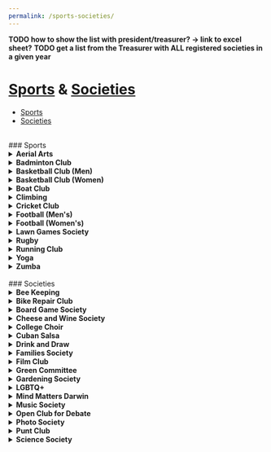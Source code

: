 ```yaml
---
permalink: /sports-societies/
---
```


**TODO how to show the list with president/treasurer? -> link to excel sheet?**
**TODO get a list from the Treasurer with ALL registered societies in a given year**
<!-- NB: Make sure you have an empty line after the closing </summary> tag, otherwise the markdown/code blocks won't show correctly. -->
<!-- NB: Make sure you have an empty line after the closing </details> tag if you have multiple collapsible sections. -->

<!-- Heading for "Sports" dropdown" -->
# [Sports](#sports) & [Societies](#societies)
- [Sports](#sports)
- [Societies](#societies)

<br>
### Sports
<br>
<!-- Aerial Arts -->
<details align="justify" style="text-align:justify">
  <summary><b>Aerial Arts</b></summary>

<a href="{{site.baseurl | absolute_url}}/images/Societies/aerial-arts.png"><img src="{{site.baseurl | absolute_url}}/images/Societies/aerial-arts.png" alt="[Aerial Arts]" width="200px"/></a><br>
Darwin College Aerial Arts is aiming to establish a variety of  increasingly popular sports at Darwin. We currently have the equipment to run beginners pole classes in college. With the purchase of our new trapeze, we are also planning to offer static trapeze classes starting this year.
<br>
Aerial Arts are a great way to improve strength, flexibility and overall fitness and the club is open to all students regardless of their age and experience-level. Whether you have previous experience or are just curious about it - please drop by at our sessions and give it a go! You can find out more by joining our Facebook group “Darwin College Aerial Arts” for regular updates.
<br>

Contacts: <br>Ruby Coates (rc715) <br>Daniel Buhl (dkb34)<br>Facebook:<br>https://www.facebook.com/groups/DCAerialArts/
</details>


<!-- Badminton Club -->
<details align="justify" style="text-align:justify">
  <summary><b>Badminton Club</b></summary>

<a href="{{site.baseurl | absolute_url}}/images/Societies/badminton.jpg"><img src="{{site.baseurl | absolute_url}}/images/Societies/badminton.jpg" alt="[Badminton Club]" width="200px"/></a><br>

Darwin College Badminton Club welcomes players of all standards, from complete beginners to experienced. We hold sessions on Sunday evenings from 5 pm to 7 pm at Leys Leisure on Trumpington Road. These are completely free, there are no membership fees, and spare shuttles and racquets are provided. We are a friendly and active bunch so come say hi at the freshers’ clubs and societies fair, join our Facebook group (darwin college badminton club), and feel free to just drop by at one of the Sunday sessions.
<br>

Contact: <br>Lilong XU (lx238)
</details>


<!-- Basketball Club (Men) -->
<details align="justify" style="text-align:justify">
  <summary><b>Basketball Club (Men) </b></summary>

<a href="{{site.baseurl | absolute_url}}/images/Societies/basketball-men.jpg"><img src="{{site.baseurl | absolute_url}}/images/Societies/basketball-men.jpg" alt="[Basketball Club (men)]" width="200px"/></a><br>

Basketball has a long and successful tradition at Darwin. We participate every year in two Cambridge University inter-collegial competitions: Division 1 of the college league (Michaelmas and Lent terms) and the Cuppers (Easter term), of which we are the 2019 champions! The season kicks off late September and ends around April, but we continue to practice throughout the summer months. We are a friendly and active bunch and always welcome new players at varying skill levels in our teams. For more information get in touch with the team contacts or simply turn up at our practice session every Tuesday.
<br>

Contact: <br>Aleix Lafita (al859)<br>Facebook:<br>https://www.facebook.com/groups/darwinbb
</details>

<!-- Basketball Club (Women) -->
<details align="justify" style="text-align:justify">
  <summary><b>Basketball Club (Women) </b></summary>
  
<a href="{{site.baseurl | absolute_url}}/images/Societies/basketballwomen.png"><img src="{{site.baseurl | absolute_url}}/images/Societies/basketballwomen.png" alt="[Basketball Club (women)]" width="200px"/></a><br>

The Darwin Women’s Basketball Club is the college's most successful sports team having won the college league every year for the last 5 years and most years since its formation in May 2000. As well as the college league, the team ompetes in, and usually wins, the university-wide knock out 'Cuppers' tournament in Lent term. We are fortunate enough to have a dedicated basketball coach who runs our training from early October so we are ready for competitive matches throughout the year. Over the summer we continue to practice with friendly games every week, often joined by members of the university 1st and 2nd (Blues and Panthers) teams! The club is incredibly friendly and welcoming and is known for nurturing enthusiastic beginners. So if you want to come and play a sport that is both physically challenging and mentally stimulating please do join our training
sessions in October!
<br>

Contact: <br>Daniel Watts d@nielwatts.com<br>Facebook:<br>fb.com/groups/darwinbb/<br>Website:<br>darwinbasketball.wordpress.com/about/
</details>


<!-- Boat Club -->
<details align="justify" style="text-align:justify">
  <summary><b>Boat Club </b></summary>
  
<!-- NB: insert image -->

Darwin College Boat Club (DCBC) is the largest society in Darwin. We are one of the most successful graduate boat clubs in Cambridge but above all, highly social and a very welcoming family. Rowing is hard to avoid in a place like Cambridge, it is a rich historical tradition and a quintessential part of the Cambridge experience. At DCBC we believe everyone should give it a go. 

Having just celebrated our 50th anniversary, we are a vibrant community which has been surging forward in the league over the past couple of years. While we train throughout the academic year (winter and summer) and participate in numerous races, including the main events of Lent Bumps (March) and May Bumps (June – don’t ask), we remain relaxed and don’t let competition get in the way of having fun. May Bumps s one of the highest-profile events on the Cambridge calendar (possibly the world, and that’s not an exaggeration!).

A somewhat peculiar tradition, bumps is held over 4 afternoons and involves a thrilling chase down a twisting section of the River Cam, with the aim of (physically) bumping the boat in front of you that you are chasing and avoiding being bumped by the crew behind you. The crowds are large and loud. Darwin has multiple boats participating in this event from the novice level to the senior level, ensuring maximum participation for as many of our members as possible (this is where being a smaller college is an advantage!).

You can join at all levels of rowing from absolutely no idea what a boat looks like, you’ve maybe sat on a rowing machine at the gym, to having rowed at school or about to be selected for the Olympic rowing squad. You can join as a rower (person who dead lifts the water with a giant stick) or a cox (person in charge who sits on the throne at the stern, steers and shouts orders at the rowers).

Whichever you choose, you will receive full coaching and training by the senior members of the club. Try a few random water sessions (aka “outings”) at the eginning of Michaelmas, and if you are interested in continuing, you’ll be placed in boats with other beginners, learn to row and cox together for the term, and become a boatful of unstoppable forces.

There will be opportunities to participate in fun sprint races against the other college boat club novice crews and then participate in the end of term Fairbairns Cup race, followed by the not-to-miss Boat Club Dinner, which is, generally speaking, absolutely flipping crazy.

Rowing is teamwork at its best. We cultivate strong tan lanes in the summer, deck ourselves out with matching kit, laugh together, sweat together, experience an exquisite kind of pain together. You will come away with some of the closest Darwin friendships and bonds that will be everlasting long after you leave Cambridge. Come and chat to us to find out more at the Fresher’s Sports and Societies Fair, and even get started and have a go on the rowing machine (aka “erg”)!
<br>

Contact: <br>Alicia Wilcox, aw644@cam.ac.uk<br>Vivian Lechner, vdl20@cam.ac.uk<br>Facebook:<br>fb.com/DarwinCollegeBoatClub/
</details>

<!-- Climbing -->
<details align="justify" style="text-align:justify">
  <summary><b>Climbing </b></summary>
  
<a href="{{site.baseurl | absolute_url}}/images/Societies/climbing.jpg"><img src="{{site.baseurl | absolute_url}}/images/Societies/climbing.jpg" alt="[climbing]" width="200px"/></a><br>
<a href="{{site.baseurl | absolute_url}}/images/Societies/climbing2.jpg"><img src="{{site.baseurl | absolute_url}}/images/Societies/climbing2.jpg" alt="[Climbing second pic]" width="200px"/></a><br>

We are a group of climbers that simply just want to go climbing. Since there aren't many rocks around, we usually meet for an indoor bouldering session at one of the two gyms in town - Rainbow Rocket (RR) or Kelsey Kerridge (KK). We also make the occasional outdoor trip further north or abroad when the weather/season permits. We organise everything over WhatsApp or over a pint at Darbar, or check out what we are up to on Facebook ('Darwin Climbing Club'). We have bouldering mats, a trad rack, lots of quickdraws, a few spare harnesses, ropes, and belay devices which you can borrow for trips (indoor or outdoor).
<br>

Contact: <br>Zoë Audra, za274@cam.ac.uk
<br>Barney Salsby, bs640@cam.ac.uk
</details>


<!-- Cricket Club -->
<details align="justify" style="text-align:justify">
  <summary><b>Cricket Club </b></summary>
  
<a href="{{site.baseurl | absolute_url}}/images/Societies/cricket.jpg"><img src="{{site.baseurl | absolute_url}}/images/Societies/cricket.jpg" alt="[Cricket]" width="200px"/></a><br>

Darwin College Cricket Club is a friendly club with a record of success, as we are defending champions of the MCR Cricket League, having been runners up the year before. We welcome players of all abilities, from absolute novices to seasoned veterans and of any gender. All kit and equipment is provided, with winter net sessions taking place once a week starting in the new year. Matches are played in the summer months (May-July).
<br>

Contact: 
<br>Ben Geytenbeek, bg364@cam.ac.uk
</details>

<!-- Football (Men's)-->
<details align="justify" style="text-align:justify">
  <summary><b>Football (Men's) </b></summary>
  
<a href="{{site.baseurl | absolute_url}}/images/Societies/footballmen.png"><img src="{{site.baseurl | absolute_url}}/images/Societies/footballmen.png" alt="[Football (men)]" width="200px"/></a><br>

Welcome to Darwin College Men’s FC, your new home of football. The college has one competitive men’s team, playing in the Cambridge University JCR league, and we also enter a team into one of the world’s oldest cup competitions. Last year, the team secured its position in division 3 and we look forward to pushing onwards in the upcoming season.

We welcome everyone regardless of playing ability; whether you are a seasoned veteran, an occasional player looking to rekindle your career or a total rookie, Darwin College FC is the place for you! Please sign up at the freshers’ fair and be on the lookout for details of training sessions and matches starting in October.
<br>

Contact: <br>Stuart Macpherson, sm2275@cam.ac.uk<br>Barney Salsby, bs640@cam.ac.uk
</details>


<!-- Football (Women's) -->
<details align="justify" style="text-align:justify">
  <summary><b>Football (Women's) </b></summary>
  
<!-- NB: insert image -->
The Darwin and Wolfson College Women’s Football Team is recruiting new players! Our college has a joint team with Wolfson College to strengthen bonds within the University and offer even more chances to get to know amazing people. Our team plays in the women’s university division against other college teams and participates in a cup tournament as well.

We welcome everyone regardless if you have played before and you are missing the thrill of the game or if you have never touched a football but always wanted to try it - we offer training for everyone and aim for having a relaxed environment. Our main interest is to support strong women and provide a relief from university stress. Please find us at the freshers’ fair for more information. Training sessions and games will start in October. We are excited to meet you! 
<br>

Contact: <br>ContactAnja Gruszczyk, avg31@cam.ac.uk
</details>


<!-- Lawn Games Society-->
<details align="justify" style="text-align:justify">
  <summary><b>Lawn Games Society </b></summary>
  
<!-- NB: insert image -->

Welcome to the Darwin College Lawn Games Society, where we are dedicated to the games which enhance the enjoyment of a warm sun and cold drinks. We currently boast an inventory of croquet, cornhole, ladder golf, quoits, and bocce ball, all of which are
available to Darwin students to borrow and play. We also organise teams for croquet Cuppers each spring, where we compete against the rest of the colleges in the University. We have consistently performed well, this year making it to the semifinals from a field of nearly 50 teams. Find us at the freshers’ fortnight societies fair for more information.
<br>

Contact: <br>Nicolas Cimerman, npc36@cam.ac.uk
</details>



<!-- Rugby -->
<details align="justify" style="text-align:justify">
  <summary><b>Rugby </b></summary>
  
<!-- NB: insert image -->

Calling current and former rugby players, rugby enthusiasts and curious sportspeople! The mature and graduate college rugby team (the All Greys) is recruiting for next season. Whether you are new to the game or have been playing for years, there is no better time to pick up a pair of rugby boots than during a World Cup! With regular games, socials throughout the year and a strong rugby tradition in the uni, do your Cambridge year right and chase an egg shaped ball with us. No membership fee required. If you are interested, please drop us a message.
<br>

Contact: <br>Yvan Bollet, yorb2@cam.ac.uk
</details>



<!-- Running Club -->
<details align="justify" style="text-align:justify">
  <summary><b>Running Club</b></summary>
  
<!-- NB: insert image -->
Darwin College Running Club (DCRC) is the perfect club to join whether you are training for a race, or you just want to go for occasional runs. We meet twice a week (Thursdays 19.30 and Sundays 9.30 am) and go for short (5k) or longer runs (7k -10 k), depending on the day. There are no commitments, just show up whenever you want and can! Whether
you are an experienced runner or you want to start now, we will do our best to accommodate everyone. Also, people who prefer to run alone but want to join occasionally to discover new running routes in and around Cambridge are definitely welcome! Join the Darwin Runner Evolution!
<br>

Contact: <br>Mauro Velasco Castro, mv459@cam.ac.uk<br>Oana Kubinyecz, onk23@cam.ac.uk
<br>Facebook:<br>fb.com/groups/DCRC2018/
</details>


<!-- NB: Tennis not included this year -->



<!-- Yoga -->
<details align="justify" style="text-align:justify">
  <summary><b>Yoga </b></summary>
  
<a href="{{site.baseurl | absolute_url}}/images/Societies/yoga.jpg"><img src="{{site.baseurl | absolute_url}}/images/Societies/yoga.jpg" alt="[Yoga]" width="200px"/></a><br>
Darwin does Yoga! Every Wednesday from 6-7pm in the common room we offer Iyengar yoga classes for all levels with one of Cambridge's most soughtafter teachers, Shaili Shafai. During term, we also offer a second class on Saturday afternoon at 2:30-3:30pm. All equipment is included. We also organise workshops and intensives throughout the year. Join the "Darwin College Yoga" mailing list or Facebook group for more information.
<b>Fee:</b>
<br>Darwin members £1
<br>Non-Darwinians £6
<br>

Contact:<br>Cristina Jauset, cj389@cam.ac.uk<br>Lotti, ct518@cam.ac.uk
<br>Facebook: <br>https://www.facebook.com/groups/darwincollegeyoga/
</details>


<!-- Zumba -->
<details align="justify" style="text-align:justify">
  <summary><b>Zumba </b></summary>
  
<!-- NB: insert image -->

We run one Zumba class per week at Darwin, rotating every other week between traditional Zumba and STRONG. The former is a fitness program that combines Latin and international music with dance moves. Zumba routines incorporate interval training—alternating fast and slow rhythms—and resistance training. 

STRONG classes combine a killer bodyweight bootcamp workout with party vibes and pumped-up music. It is a High Intensity Interval Training class using more traditional fitness moves for a more athletic, conditioningstyle workout. You use your own body weight as resistance to achieve muscle definition. The songs match every move, driving the intensity in a challenging progression that provides a total body workout.
<br>

Contact: <br>Chiara Toschi, ct452@cam.ac.uk
</details>

<br>
### Societies
<br>
<!-- Bee Keeping -->
<details align="justify" style="text-align:justify">
  <summary><b>Bee Keeping</b></summary>

Contact: <br>Jenaid Rees (jr732)
</details>

<!-- Bike Repair Club -->
<details align="justify" style="text-align:justify">
  <summary><b>Bike Repair Club </b></summary>
  
<!-- NB: insert image -->

Gears looking orange? Brakes failing? Flat tyre? Do you feel like you're taking
your life into your own hands every time you hit the road on your bike? Sign up
for the Bike Repair club and get access to all the tools you'll need to keep a bike in working order around Cambridge! We run the occasional masterclass, so no previous experience is necessary. Find us at the Sports & Societies Fair!
<br>

Contact: <br>Oliver Fleck, orf22@cam.ac.uk<br>Nicolas Cimerman, npc36@cam.ac.uk
</details>


<!-- Board Game Society -->
<details align="justify" style="text-align:justify">
  <summary><b>Board Game Society </b></summary>
  
<!-- NB: insert image -->

Hello Darwinians! Do you enjoy games of skill, deception, luck, or dexterity?
Come along to our Thursday board game nights! We at the DCBGS have a range of
games in college for you to play at any time, and often supplement evenings
with games from our own collections. Find us at the Sports & Societies Fair for
more information, or join us on Thursday nights at 8pm in the bar!
<br>

Contact:  <br>Oliver Fleck, orf22@cam.ac.uk<br>Madeleine Emms, mae47@cam.ac.uk
</details>


<!-- Cheese & Wine Society-->
<details align="justify" style="text-align:justify">
  <summary><b>Cheese and Wine Society </b></summary>
  
  <a href="{{site.baseurl | absolute_url}}/images/Societies/cheeseandwine.jpg"><img src="{{site.baseurl | absolute_url}}/images/Societies/cheeseandwine.jpg" alt="[Cheese and Wine]" width="200px"/></a><br>

Care to know your Camembert from your Castigliano? Your Burgundy from your Beaujolais? Fancy yourself as an Oenologist, a Sommelier or cheese- fancier? The DCCWS is here to introduce your taste buds to a world of winery and creamery delights. There will be tasting events throughout the year. Join the Facebook page (Darwin College Cheese and Wine Society) for updates.
<br>

Contact: Robert Pinsler, rp586<br>Christina Courreges, cjfc4
</details>

<!-- College Choir -->
<details align="justify" style="text-align:justify">
  <summary><b>College Choir </b></summary>
  
<!-- NB: insert image -->

Darwin College Choir is a group of enthusiastic singers specialising in
contemporary choral music across a variety of genres. Rehearsals are held one
evening per week. We aim to put on one concert per term, but we also welcome
collaborations with other Darwin music ensembles and Cambridge choral
groups, whether that means a combined Evensong service with Queens Graduate
Choir or a casual outdoor sing-along with the folk ensemble. All keen singers
are welcome!
<br>

Contact: <br>Felicity Hey, fh333@cam.ac.uk
</details>


<!-- Cuban  Salsa -->
<details align="justify" style="text-align:justify">
  <summary><b>Cuban Salsa </b></summary>
  
<a href="{{site.baseurl | absolute_url}}/images/Societies/cubansalsa.jpg"><img src="{{site.baseurl | absolute_url}}/images/Societies/cubansalsa.jpg" alt="[Cuban Salsa]" width="200px"/></a><br>

Hola amigos! We are excited to run again the most fun society in Darwin, the
Cuban Salsa society. We love dancing and socialising, so if you feel the same come join us. We are a relaxed and friendly group and we focus on having fun as
well as becoming competent dancers. So, if you want to meet people or show
off your inner dancer come find us in the Darwin Dining Hall for a ~2h session. If you are one of those people thinking that you just can’t dance, come give it a go and we’ll make sure to change that! We look forward to dancing and chilling at DarBar with you every Monday 20:15 - 22:15. Be there or you’ll miss all the fun!

<b>Fee</b>:
<br>Darwin members £1
<br>Everyone else: £3
     
Lots of Salsa Love,
Your Darwin Cuban Salsa Society
<br>

Contact: <br>Eirini Vamva, the Outgoing President, at ev306@cam.ac.uk or any members of our amazing new committee:<br>Miriam Lisci, ml793@cam.ac.uk;<br>Jyothi Jayaraman, jj329@cam.ac.uk;<br>Miriam Belmonte, mb2120@cam.ac.uk;<br>and Maria Gkovedarou, magkove@gmail.com<br>
Facebook: Make sure you follow our adventures at<br>fb.com/groups/866672656814002/ 
</details>


<!-- Drink and Draw -->
<details align="justify" style="text-align:justify">
  <summary><b>Drink and Draw</b></summary>
  
<!-- NB: insert image -->

Drink and Draw (DaD) is the most casual visual arts and crafts society of the college. Everybody is welcomed, especially those traumatised by school art classes. We mostly meet up in DarBar to doodle and gossip together, but we also organise occasional day-time workshops. The point is to enjoy the process and do something with our hands after stressful days at labs/libraries/behind monitors. Artistic worth and ambition is passively discouraged, but tolerated. Once a term, we organise exhibitions for charity. You can find us on Facebook and Instagram (DarwinDrinkAndDraw).
<br>

Contact:<br>Melanie Whitfield, mjw218@cam.ac.uk
</details>

<!-- Families Society -->
<details align="justify" style="text-align:justify">
  <summary><b>Families Society </b></summary>
  
<a href="{{site.baseurl | absolute_url}}/images/Societies/fam1.png"><img src="{{site.baseurl | absolute_url}}/images/Societies/fam1.png" alt="[Family picture 1]" width="200px"/></a><br>

<a href="{{site.baseurl | absolute_url}}/images/Societies/fam2.png"><img src="{{site.baseurl | absolute_url}}/images/Societies/fam2.png" alt="[Family picture 2]" width="200px"/></a><br>


Being a postgraduate college, a significant portion of our students arrive
with their families. Darwin's Families Society aims to bring together students
and families to form a joint community where all are welcomed, as well as
promote family issues within the College and the University. We run informal
events throughout the year as well as bigger events about once per term, to
celebrate special occasions. Our most popular events are a Christmas (and
Hanukkah) mulled wine and sing-along event held together with the Darwin
choir, and the Easter egg hunt held in the College garden. In addition, the Families Society provides activities for children alongside the College-wide DCSA events, to ensure that all our College community feel welcome at all events wherever possible. The Society owns a number of toys and games for a range of different ages which members can access to help their children have a good time while at College. We encourage students with families and all students that want to be a part of this special community to join our society.

If you have any questions or want to get involved with this society, please get intouch with Soizic at dcsa_families@darwin.cam.ac.uk. We are currently
recruiting for a new President!
<br>

Contact: <br>Soizic dcsa_families@darwin.cam.ac.uk
</details>


<!-- Film Club -->
<details align="justify" style="text-align:justify">
  <summary><b>Film Club </b></summary>
  
<!-- NB: insert image -->

The Darwin College Film Club is welcoming all cinema fans to our regular
screenings on Sunday evenings for a few hours of relaxation, entertainment
and reflection. We are lucky to have a well-equipped and continuouslyupgraded TV Room in the main building where any Darwinians can come and watch movies. All styles of films are showcased - from old time black and white classics, summer blockbusters, international art films, documentaries, and so forth. Feel free to share with us your personal preferences, as the club has a budget to order movies which are not available in the DVD library. We aim to organize several thematic events over the year including themed nights, film marathons, outdoor screenings and joint screenings with other Darwin College Societies (Mind Matters Darwin, Darwin PhotoSoc, Families Society). Join the Facebook group ‘Darwin College Film Club’ and the mailing list to receive updates on our screenings. We welcome everyone to join, sit back, and relax while watching awesome movies.

If you are keen to become an active member of the Film Club contact Dion
Manousakas, dm754@cam.ac.uk or Giulia Barsuola, gb560@cam.ac.uk
<br>

Contact:<br>Dion Manousakas, dm754@cam.ac.uk<br>Giulia Barsuola, gb560@cam.ac.uk
</details>

<!-- Green Committee -->
<details align="justify" style="text-align:justify">
  <summary><b>Green Committee </b></summary>
  
<!-- NB: insert image -->

Welcome to the DCSA Green Committee - let's make Darwin a greener College, with an ambitious agenda towards sustainable practices!

Our group gets together regularly to organise events which promote environmental and ethical sustainability in College. We also support and push
College authorities as they incorporate sustainability. Thanks to the Green Committee, food waste bins are now available in every kitchen, and we've
installed several water refill stations around college. Join us and contribute
to one of our current initiatives, or bring in fresh ideas. Everyone's welcome!
Interested? Get in touch with the DCSA Environmental & Ethical Affairs officer,
Maddie Emms: dcsa_green@dar.cam.ac.uk
<br>

Contact:<br>Maddie Emms: dcsa_green@dar.cam.ac.uk
</details>

<!-- Gardening Society -->
<details align="justify" style="text-align:justify">
  <summary><b>Gardening Society</b></summary>
  
<a href="{{site.baseurl | absolute_url}}/images/Societies/gardening.png"><img src="{{site.baseurl | absolute_url}}/images/Societies/gardening.png" alt="[Gardening]" width="200px"/></a><br>


DarGar is the Darwin College student vegetable garden. This little green oasis
is cultivated by Darwin college members, usually meeting every Sunday at 4pm. Whether you're a seasoned gardener or a complete beginner, you're welcome to join us in cultivating flowers, vegetables, herbs, and fruit!

But DarGar is not just about growing - it's about eating too! In the summer months, you'll be able to pick your favourites or try new fruit / veg. In October we press the apples from the Darwin trees to make apple juice and cider. Over the winter we still meet up, often to make delicious dishes from food bought at the local farmers' market.

If you're interested in getting involved then head along to our facebook page: <br>fb.com/groups/433280126714069/
<br>

</details>

<!-- LGBTQ+ -->
<details align="justify" style="text-align:justify">
  <summary><b>LGBTQ+</b></summary>
  
<a href="{{site.baseurl | absolute_url}}/images/Societies/lgbtq.jpg"><img src="{{site.baseurl | absolute_url}}/images/Societies/lgbtq.jpg" alt="[LGBTQ+]" width="200px"/></a><br>


Darwin's LGBTQ+ community has regular meet-ups where we do an assortment of activities like arts & crafts, but most often just a simple chat with your friends with drinks and snacks provided. The 'Darwin community only' events are intercalated with social swaps with communities from nearby colleges (bar nights, BBQs).

February is Cambridge's LGBTQ+ history month, with plenty of talks and events (like formal halls, bar crawls and club nights) organised by the Cambridge University Students' Union (join their mailing list on https://lists.cam.ac.uk/
mailman/listinfo/cusu-lgbt-listings) or the communities from various colleges.

That may seem like a while away, but do not fear, there's plenty of universitywide LGBTQ+ events during Freshers' week, including our very own LGBTQ+ Welcome Event on Saturday, 5 October!

For more information, get in touch with the DCSA's LGBTQ+ Officer, Giulia,
at dcsa_lgbtq@darwin.cam.ac.uk or join our private facebook group to get notifications about the events: https://www.facebook.com/groups/793413014059863/
<br>

Contact: <br>Giulia, dcsa_lgbtq@darwin.cam.ac.uk
<br>Facebook: <br>https://www.facebook.com/groups/793413014059863/
</details>

<!-- Mind Matters Darwin -->
<details align="justify" style="text-align:justify">
  <summary><b>Mind Matters Darwin </b></summary>
  
<!-- NB: insert image -->

Mind Matters Darwin wants to raise awareness around mental health, end the stigma and promote wellbeing. We organize recreational activities fostering connections and wellbeing, like movie screenings broadly related to mental health, get-togethers, and courses. We offer a free-of-charge Meditation and Positive Psychology course (in collaboration with Inner Space Cambridge), in order to improve resilience and alleviate psychological sufferance. We also organize a Mindfulness in Nature course with Claire Thompson, usually in the fall or in the spring, to connect with nature and enjoy the beauty of the Darwin Gardens and meditation practices. We run a Relationship Anarchy Support
Circle once a month to provide a safe space to talk about alternative forms of
relationships and ask for support.

We want Darwinians to feel safe and part of a community: it's time to consider the students' mental health and wellbeing as a priority. We want to improve
communication and provide information about the many available resources in
Cambridge for mental health support: everyone who is in need should feel free
to ask for help and receive the necessary support.

We all have a mental health to take care of! Darwinians care about mental health!
<br>

Contact: <br>Giulia Barsuola, gb560@cam.ac.uk
</details>

<!-- Music Society -->
<details align="justify" style="text-align:justify">
  <summary><b>Music Society </b></summary>
  
<!-- NB: insert image -->

The Darwin College Music Society (DCMS) is here to help make your college life
musical. We host events throughout the year and provide facilities and support for music making and performance.

Every Wednesday we host casual Jam Sessions in the common room. Please come along, everyone is welcome, bring your instruments if you have them, or have a bang on one of our bongos – no talent required or expected! We also host Open Mics in DarBar throughout the year to give you a chance to share your talent in front of a crowd of friendly faces. To help you make music we can also
give you access to the treasure trove that is the Darwin College Bar Cellar. In there we have a drum kit, PA system, amps, music stands - all sorts of goodies that we want you to make use of, and if something’s not there, we have money to buy stuff too! The college also has the common room for use as a rehearsal space, and four pianos: two uprights, one in the Common Room and one in the Old Library along with an electronic piano, and a grand piano in the Dining Hall. For more information about accessing the College instruments, see the music page on the College website: https://www.darwin.cam.ac.uk/music 

The university has a thriving gig scene and we want Darwin musicians to be a part of it. Our veteran house-band, the Galapagogos, is often found at Jams, Open Mics and BOPs, and can offer wise(ish) words on getting onto the BOP and May Ball circuit. 

The society has the Darwin College Music Society Facebook page for discussion and events (below) and we also have an email list with updates nonFacebookers. Any questions whatsoever just contact Will Tebbutt at wct23@cam.ac.uk or Hugh Ramsden hor20@cam.ac.uk, or just grab us at one of the Jam Sessions – if you want to do something musical here, we want you to too!
<br>

Contact: <br>Will Tebbutt at wct23@cam.ac.uk <br>Hugh Ramsden hor20@cam.ac.uk
<br>Facebook: <br>fb.com/groups/180145377845
</details>


<!-- Open Club for Debate -->
<details align="justify" style="text-align:justify">
  <summary><b>Open Club for Debate </b></summary>
  
<a href="{{site.baseurl | absolute_url}}/images/Societies/openclubfordebate.jpg"><img src="{{site.baseurl | absolute_url}}/images/Societies/openclubfordebate.jpg" alt="[Open Club for Debate]" width="200px"/></a><br>


The idea is pretty simple: a room, some wine and a topic no one can agree on. The Darwin Open Club for Debate is an informal non-stuffy club, where Darwinians and other students from the University of Cambridge debate about controversial topics in an open setting with minimal intervention from a moderator.

We usually meet once a week, and try to schedule debates relevant to latest news. Join our Facebook group at fb.com/groups/146008729360024 to keep up with our events, everybody is welcome to attend!
<br>

Facebook: <br>fb.com/groups/146008729360024
</details>


<!-- Photo Society -->
<details align="justify" style="text-align:justify">
  <summary><b>Photo Society </b></summary>
  
<!-- NB: insert image -->

The Darwin Photo Society exist to promote digital and film photography. We have an active programme of visiting speakers, internal and external competitions and members’ nights. Example of activities includes themed photographic outings, talks and workshops, LinkedIn photo sessions, dark room training, setting up photo booths for Darwin students and many more.
<br>

Contact: <br>Marta Wylot, mw699@cam.ac.uk <br>Giulia Barsuola, gb560@cam.ac.uk
</details>


<!-- Punt Club -->
<details align="justify" style="text-align:justify">
  <summary><b>Punt Club </b></summary>
  
<!-- NB: insert image -->

Punting has a long tradition in Cambridge and is one of the highlights of what the town has to offer. As a member of the punt club, you have unlimited access to all of the club‘s punts, kayaks, and the canoe for a year at roughly the price of a single trip with one of the commercial punting companies. In addition to being able to take your friends and family out when they visit, membership also gives you the opportunity to sign up to special events such as the annual punt race, the outings to the Trinity and St John’s May Ball fireworks at night, and to see King‘s choir‘s singing on the river. You can ask
at the porters‘ lodge to join. 

If you have any other questions, please contact James Macdonald, the Admiral
of the Punts, at dcsa_punts@darwin.cam.ac.uk
<br>

Contact: <br>James Macdonald, dcsa_punts@darwin.cam.ac.uk
</details>


<!-- Science Society -->
<details align="justify" style="text-align:justify">
  <summary><b>Science Society </b></summary>
  
<!-- NB: insert image -->

Interested in Science? The Darwin College Science Society (DCSS) aims to connect scientists at Darwin, both through general social events and research-related activities. Whether you live in the lab or just fancy yourself as
a bit of a science fanatic, we hope you will find enjoyment in our events, from
science pub quizzes, lively debates to movie nights and much more... Nonscience students also welcome!

To keep up to date with upcoming events, please use any of the following:
<br>Facebook: <br>fb.com/darscisoc/
<br>Mailing list: <br>mail.dar.cam.ac.uk/cgi-bin/mailman/listinfo/dcss-members
<br>

</details>
